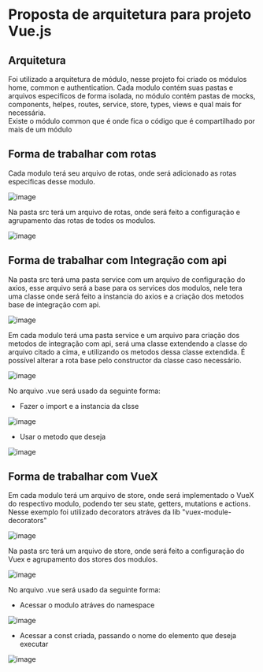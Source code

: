 # Proposta de arquitetura para projeto Vue.js  

## Arquitetura
Foi utilizado a arquitetura de módulo, nesse projeto foi criado os módulos home, common e authentication. Cada modulo contém suas pastas e arquivos especificos de forma isolada, no módulo contém pastas de mocks, components, helpes, routes, service, store, types, views e qual mais for necessária.
<br>Existe o módulo common que é onde fica o código que é compartilhado por mais de um módulo

## Forma de trabalhar com rotas
Cada modulo terá seu arquivo de rotas, onde será adicionado as rotas especificas desse modulo.

![image](https://user-images.githubusercontent.com/113551661/200426574-19f9b091-fe42-4e8a-a3a0-c1606beb3272.png)

Na pasta src terá um arquivo de rotas, onde será feito a configuração e agrupamento das rotas de todos os modulos.

![image](https://user-images.githubusercontent.com/113551661/200426778-e5b5beb4-254e-42c2-879f-8276a8e356e3.png)


## Forma de trabalhar com Integração com api

Na pasta src terá uma pasta service com um arquivo de configuração do axios, esse arquivo será a base para os services dos modulos, nele tera uma classe onde será feito a instancia do axios e a criação dos metodos base de integração com api.

![image](https://user-images.githubusercontent.com/113551661/200432199-fef4d85f-e234-4336-a7a5-fe2d18b1a9e3.png)

Em cada modulo terá uma pasta service e um arquivo para criação dos metodos de integração com api, será uma classe extendendo a classe do arquivo citado a cima, e utilizando os metodos dessa classe extendida. É possível alterar a rota base pelo constructor da classe caso necessário.

![image](https://user-images.githubusercontent.com/113551661/200432989-0c753e7f-06bd-4558-be86-ab7bee6c1b77.png)

No arquivo .vue será usado da seguinte forma: 
- Fazer o import e a instancia da clsse 

![image](https://user-images.githubusercontent.com/113551661/200433178-d4641e5e-bb86-4de3-892a-5ac99ff84b73.png)

- Usar o metodo que deseja

![image](https://user-images.githubusercontent.com/113551661/200433327-8588cfc2-571b-4126-a0ed-1b306d0eb348.png)

## Forma de trabalhar com VueX

Em cada modulo terá um arquivo de store, onde será implementado o VueX do respectivo modulo, podendo ter seu state, getters, mutations e actions. Nesse exemplo foi utilizado decorators atráves da lib "vuex-module-decorators"

![image](https://user-images.githubusercontent.com/113551661/200434279-af0985d1-5d8e-4010-9620-f15d998ff242.png)

Na pasta src terá um arquivo de store, onde será feito a configuração do Vuex e agrupamento dos stores dos modulos. 

![image](https://user-images.githubusercontent.com/113551661/200434597-a37ff094-5cd7-4895-bbc2-f9faaa874a0e.png)

No arquivo .vue será usado da seguinte forma: 
- Acessar o modulo atráves do namespace

![image](https://user-images.githubusercontent.com/113551661/200435318-71d230ae-6ffd-408c-8485-743954ad12ec.png)

- Acessar a const criada, passando o nome do elemento que deseja executar

![image](https://user-images.githubusercontent.com/113551661/200435499-d105ba9f-8089-49f9-bbe7-a29bb6489360.png)
